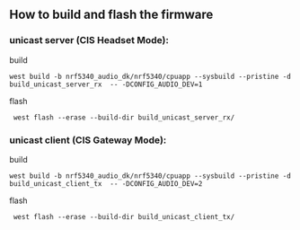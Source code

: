 ## How to build and flash the firmware

### unicast server (CIS Headset Mode):
build
```
west build -b nrf5340_audio_dk/nrf5340/cpuapp --sysbuild --pristine -d build_unicast_server_rx  -- -DCONFIG_AUDIO_DEV=1
```
flash
```
 west flash --erase --build-dir build_unicast_server_rx/
```

### unicast client (CIS Gateway Mode):
build
```
west build -b nrf5340_audio_dk/nrf5340/cpuapp --sysbuild --pristine -d build_unicast_client_tx  -- -DCONFIG_AUDIO_DEV=2
```
flash
```
 west flash --erase --build-dir build_unicast_client_tx/
```
